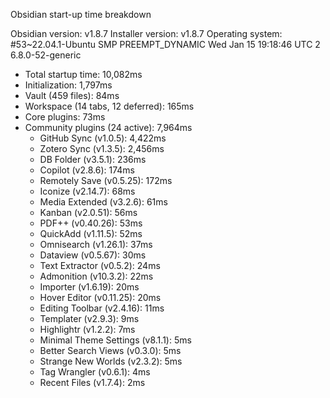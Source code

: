 Obsidian start-up time breakdown

Obsidian version: v1.8.7
Installer version: v1.8.7
Operating system: #53~22.04.1-Ubuntu SMP PREEMPT_DYNAMIC Wed Jan 15 19:18:46 UTC 2 6.8.0-52-generic

- Total startup time: 10,082ms
- Initialization: 1,797ms
- Vault (459 files): 84ms
- Workspace (14 tabs, 12 deferred): 165ms
- Core plugins: 73ms
- Community plugins (24 active): 7,964ms
  - GitHub Sync (v1.0.5): 4,422ms
  - Zotero Sync (v1.3.5): 2,456ms
  - DB Folder (v3.5.1): 236ms
  - Copilot (v2.8.6): 174ms
  - Remotely Save (v0.5.25): 172ms
  - Iconize (v2.14.7): 68ms
  - Media Extended (v3.2.6): 61ms
  - Kanban (v2.0.51): 56ms
  - PDF++ (v0.40.26): 53ms
  - QuickAdd (v1.11.5): 52ms
  - Omnisearch (v1.26.1): 37ms
  - Dataview (v0.5.67): 30ms
  - Text Extractor (v0.5.2): 24ms
  - Admonition (v10.3.2): 22ms
  - Importer (v1.6.19): 20ms
  - Hover Editor (v0.11.25): 20ms
  - Editing Toolbar (v2.4.16): 11ms
  - Templater (v2.9.3): 9ms
  - Highlightr (v1.2.2): 7ms
  - Minimal Theme Settings (v8.1.1): 5ms
  - Better Search Views (v0.3.0): 5ms
  - Strange New Worlds (v2.3.2): 5ms
  - Tag Wrangler (v0.6.1): 4ms
  - Recent Files (v1.7.4): 2ms